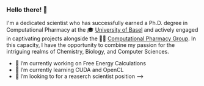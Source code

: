 ### Hello there! 👋

I'm a dedicated scientist who has successfully earned a Ph.D. degree in Computational Pharmacy at the 🎓 [University of Basel](https://www.unibas.ch/en.html) and actively engaged in captivating projects alongside the 🧑‍💻 [Computational Pharmacy Group](https://pharma.unibas.ch/de/research/research-groups/computational-pharmacy-2155/). In this capacity, I have the opportunity to combine my passion for the intriguing realms of Chemistry, Biology, and Computer Sciences.

- 🔭 I’m currently working on Free Energy Calculations
- 🌱 I’m currently learning CUDA and OpenCL
- 👯 I’m looking to for a reaserch scientist position
-->
